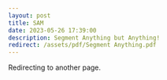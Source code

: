 ```yaml
---
layout: post
title: SAM
date: 2023-05-26 17:39:00
description: Segment Anything but Anything!
redirect: /assets/pdf/Segment Anything.pdf
---
```


Redirecting to another page.
